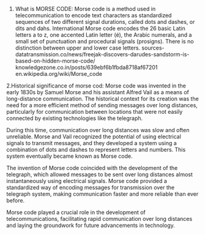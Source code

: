 1. What is MORSE CODE:   Morse code is a method used in telecommunication to encode text characters as standardized sequences of two different signal durations, called dots and dashes, or dits and dahs. International Morse code encodes the 26 basic Latin letters a to z, one accented Latin letter (é), the Arabic numerals, and a small set of punctuation and procedural signals (prosigns). There is no distinction between upper and lower case letters. sources- datatransmission.co/news/freejak-discovers-darudes-sandstorm-is-based-on-hidden-morse-code/
knowledgezone.co.in/posts/639ebf6b1fbda8718af67201
en.wikipedia.org/wiki/Morse_code


2.Historical significance of morse cod: Morse code was invented in the early 1830s by Samuel Morse and his assistant Alfred Vail as a means of long-distance communication. The historical context for its creation was the need for a more efficient method of sending messages over long distances, particularly for communication between locations that were not easily connected by existing technologies like the telegraph.

During this time, communication over long distances was slow and often unreliable. Morse and Vail recognized the potential of using electrical signals to transmit messages, and they developed a system using a combination of dots and dashes to represent letters and numbers. This system eventually became known as Morse code.

The invention of Morse code coincided with the development of the telegraph, which allowed messages to be sent over long distances almost instantaneously using electrical signals. Morse code provided a standardized way of encoding messages for transmission over the telegraph system, making communication faster and more reliable than ever before.

 Morse code played a crucial role in the development of telecommunications, facilitating rapid communication over long distances and laying the groundwork for future advancements in technology.
